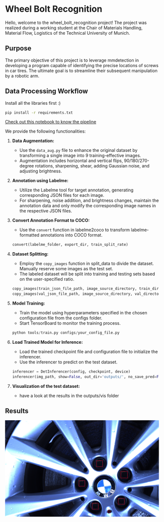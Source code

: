 # Wheel Bolt Recognition

Hello, welcome to the wheel_bolt_recognition project! The project was realized during a working student at the Chair of Materials Handling, Material Flow, Logistics of the Technical University of Munich.

## Purpose

The primary objective of this project is to leverage mmdetection in developing a program capable of identifying the precise locations of screws in car tires. The ultimate goal is to streamline their subsequent manipulation by a robotic arm.

## Data Processing Workflow
Install all the libraries first :)
```bash
pip install -r requirements.txt
```

[Check out this notebook to know the pipeline](./train_model.ipynb)

We provide the following functionalities:

1. **Data Augmentation:**
    - Use the  `data_aug.py` file to enhance the original dataset by transforming a single image into 9 training-effective images.
    - Augmentation includes horizontal and vertical flips, 90/180/270-degree rotations, sharpening, shear, adding Gaussian noise, and adjusting brightness.

2. **Annotation using Labelme:**
    - Utilize the Labelme tool for target annotation, generating corresponding JSON files for each image.
    - For sharpening, noise addition, and brightness changes, maintain the annotation data and only modify the corresponding image names in the respective JSON files.


3. **Convert Annotation Format to COCO:**
    - Use the `convert` function in labelme2coco to transform labelme-formatted annotations into COCO format.
    ```python
    convert(labelme_folder, export_dir, train_split_rate)
    ```

4. **Dataset Splitting:**
    - Employ the `copy_images` function in split_data to divide the dataset. Manually reserve some images as the test set.
    - The labeled dataset will be split into training and testing sets based on the user-specified ratio.
    ```python
    copy_images(train_json_file_path, image_source_directory, train_directory)
    copy_images(val_json_file_path, image_source_directory, val_directory)
    ```

5. **Model Training:**
    - Train the model using hyperparameters specified in the chosen configuration file from the configs folder.
    - Start TensorBoard to monitor the training process.
    ```python
    python tools/train.py configs/your_config_file.py
    ```

6. **Load Trained Model for Inference:**
    - Load the trained checkpoint file and configuration file to initialize the inferencer.
    - Use the inferencer to predict on the test dataset.
    ```python
    inferencer = DetInferencer(config, checkpoint, device)
    inferencer(img_path, show=False, out_dir='outputs/', no_save_pred=False)
    ```

7. **Visualization of the test dataset:**
    - have a look at the results in the outputs/vis folder


## Results

![Test Result](outputs/vis/rgb_image_00000.png)